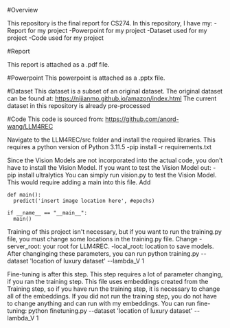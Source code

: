 #Overview

This repository is the final report for CS274. In this repository, I have my:
-Report for my project
-Powerpoint for my project
-Dataset used for my project
-Code used for my project

#Report

This report is attached as a .pdf file.

#Powerpoint
This powerpoint is attached as a .pptx file.

#Dataset
This dataset is a subset of an original dataset. The original dataset can be found at: https://nijianmo.github.io/amazon/index.html
The current dataset in this repository is already pre-processed

#Code
This code is sourced from: https://github.com/anord-wang/LLM4REC

Navigate to the LLM4REC/src folder and install the required libraries. This requires a python version of Python 3.11.5
-pip install -r requirements.txt

Since the Vision Models are not incorporated into the actual code, you don't have to install the Vision Model. If you want to test the Vision Model out:
-pip install ultralytics
You can simply run vision.py to test the Vision Model. This would require adding a main into this file.
Add
```
def main():
  predict('insert image location here', #epochs)

if __name__ == "__main__":
  main()
```

Training of this project isn't necessary, but if you want to run the training.py file, you must change some locations in the training.py file.
Change
-server_root: your root for LLM4REC.
-local_root: location to save models.
After changinging these parameters, you can run python training.py --dataset 'location of luxury dataset' --lambda_V 1   

Fine-tuning is after this step. This step requires a lot of parameter changing, if you ran the training step.
This file uses embeddings created from the Training step, so if you have run the training step, it is necessary to change all of the embeddings.
If you did not run the training step, you do not have to change anything and can run with my embeddings.
You can run fine-tuning: python finetuning.py --dataset 'location of luxury dataset' --lambda_V 1
